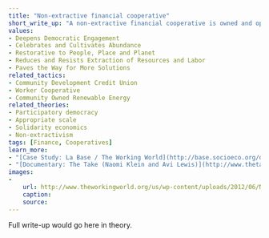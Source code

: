 ```yaml
---
title: "Non-extractive financial cooperative"
short_write_up: "A non-extractive financial cooperative is owned and operated by its members—the loan or equity recipients. Unlike most banks, its mission is not to extract profit from the community, but rather to leave more value in a community than it took out. For instance, it might provide the capital and technical assistance a community business needs to transition to community ownership. Rather than dictating the terms of investment, a non-extractive financial cooperative makes sure these terms are set by the people and communities involved. It inverts the power of capital, turning money into a tool for people—rather than the other way around."
values:
- Deepens Democratic Engagement
- Celebrates and Cultivates Abundance
- Restorative to People, Place and Planet
- Reduces and Resists Extraction of Resources and Labor
- Paves the Way for More Solutions
related_tactics:
- Community Development Credit Union
- Worker Cooperative
- Community Owned Renewable Energy
related_theories:
- Participatory democracy
- Appropriate scale
- Solidarity economics
- Non-extractivism
tags: [Finance, Cooperatives]
learn_more:
- "[Case Study: La Base / The Working World](http://base.socioeco.org/docs/case_study_the_working_world.pdf)"
- "[Documentary: The Take (Naomi Klein and Avi Lewis)](http://www.thetake.org/)"
images:
-
    url: http://www.theworkingworld.org/us/wp-content/uploads/2012/06/New-Era-Tractor1.jpg
    caption:
    source:
---
```

Full write-up would go here in theory.
